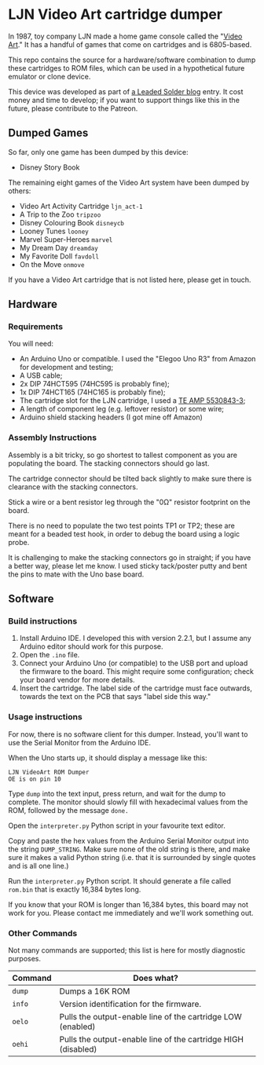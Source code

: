 # LJN Video Art cartridge dumper
In 1987, toy company LJN made a home game console called the "[Video Art](https://en.wikipedia.org/wiki/LJN_Video_Art)." It has a handful of games that come on cartridges and is 6805-based.

This repo contains the source for a hardware/software combination to dump these cartridges to ROM files, which can be used in a hypothetical future emulator or clone device.

This device was developed as part of [a Leaded Solder blog](https://www.leadedsolder.com) entry. It cost money and time to develop; if you want to support things like this in the future, please contribute to the Patreon.

## Dumped Games
So far, only one game has been dumped by this device:
 - Disney Story Book

The remaining eight games of the Video Art system have been dumped by others:
 - Video Art Activity Cartridge `ljn_act-1`
 - A Trip to the Zoo `tripzoo`
 - Disney Colouring Book `disneycb`
 - Looney Tunes `looney`
 - Marvel Super-Heroes `marvel`
 - My Dream Day `dreamday`
 - My Favorite Doll `favdoll`
 - On the Move `onmove`

If you have a Video Art cartridge that is not listed here, please get in touch.

## Hardware
### Requirements
You will need:
 - An Arduino Uno or compatible. I used the "Elegoo Uno R3" from Amazon for development and testing;
 - A USB cable;
 - 2x DIP 74HCT595 (74HC595 is probably fine);
 - 1x DIP 74HCT165 (74HC165 is probably fine);
 - The cartridge slot for the LJN cartridge, I used a [TE AMP 5530843-3](https://www.te.com/usa-en/product-5530843-3.html);
 - A length of component leg (e.g. leftover resistor) or some wire;
 - Arduino shield stacking headers (I got mine off Amazon)

### Assembly Instructions
Assembly is a bit tricky, so go shortest to tallest component as you are populating the board. The stacking connectors should go last.

The cartridge connector should be tilted back slightly to make sure there is clearance with the stacking connectors.

Stick a wire or a bent resistor leg through the "0Ω" resistor footprint on the board.

There is no need to populate the two test points TP1 or TP2; these are meant for a beaded test hook, in order to debug the board using a logic probe.

It is challenging to make the stacking connectors go in straight; if you have a better way, please let me know. I used sticky tack/poster putty and bent the pins to mate with the Uno base board.

## Software
### Build instructions
 1. Install Arduino IDE. I developed this with version 2.2.1, but I assume any Arduino editor should work for this purpose.
 2. Open the `.ino` file.
 3. Connect your Arduino Uno (or compatible) to the USB port and upload the firmware to the board. This might require some configuration; check your board vendor for more details.
 4. Insert the cartridge. The label side of the cartridge must face outwards, towards the text on the PCB that says "label side this way."

### Usage instructions
For now, there is no software client for this dumper. Instead, you'll want to use the Serial Monitor from the Arduino IDE.

When the Uno starts up, it should display a message like this:

```
LJN VideoArt ROM Dumper
OE is on pin 10
```

Type `dump` into the text input, press return, and wait for the dump to complete. The monitor should slowly fill with hexadecimal values from the ROM, followed by the message `done.`

Open the `interpreter.py` Python script in your favourite text editor.

Copy and paste the hex values from the Arduino Serial Monitor output into the string `DUMP_STRING`. Make sure none of the old string is there, and make sure it makes a valid Python string (i.e. that it is surrounded by single quotes and is all one line.)

Run the `interpreter.py` Python script. It should generate a file called `rom.bin` that is exactly 16,384 bytes long.

If you know that your ROM is longer than 16,384 bytes, this board may not work for you. Please contact me immediately and we'll work something out.

### Other Commands
Not many commands are supported; this list is here for mostly diagnostic purposes.

| Command | Does what? |
|---------|------------|
| `dump`  | Dumps a 16K ROM |
| `info`  | Version identification for the firmware. |
| `oelo`  | Pulls the output-enable line of the cartridge LOW (enabled) |
| `oehi`  | Pulls the output-enable line of the cartridge HIGH (disabled) |
